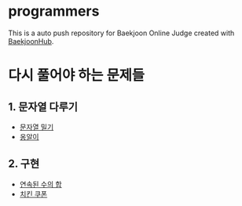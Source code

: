 # programmers
This is a auto push repository for Baekjoon Online Judge created with [BaekjoonHub](https://github.com/BaekjoonHub/BaekjoonHub).

# 다시 풀어야 하는 문제들
## 1. 문자열 다루기
- [문자열 밀기](https://github.com/nicky0830/programmers/commit/47758fbf61f1e57f6bd5269689f5328b4c1c57fc)
- [옹알이](https://school.programmers.co.kr/app/courses/17584/curriculum/lessons/197243#part-46571)

## 2. 구현
- [연속된 수의 합](https://school.programmers.co.kr/app/courses/17584/curriculum/lessons/197245)
- [치킨 쿠폰](https://school.programmers.co.kr/app/courses/17584/curriculum/lessons/197246#part-46572)
